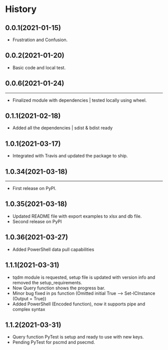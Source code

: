# History

## 0.0.1(2021-01-15)

* Frustration and Confusion.

## 0.0.2(2021-01-20)

* Basic code and local test.

## 0.0.6(2021-01-24)
------------------

* Finalized module with dependencies | tested locally using wheel.

## 0.1.1(2021-02-18)

* Added all the dependencies | sdist & bdist ready

## 1.0.1(2021-03-17)

* Integrated with Travis and updated the package to ship.

## 1.0.34(2021-03-18)
------------------

* First release on PyPI.

## 1.0.35(2021-03-18)

* Updated README file with export examples to xlsx and db file.
* Second release on PyPI

## 1.0.36(2021-03-27)

* Added PowerShell data pull capabilities

## 1.1.1(2021-03-31)

* tqdm module is requested, setup file is updated with version info and removed the setup_requirements.
* Now Query function shows the progress bar.
* Minor bug fixed in ps function (Omitted initial True --> Set-ICInstance (Output = True))
* Added PowerShell (Encoded function), now it supports pipe and complex syntax

## 1.1.2(2021-03-31)

* Query function PyTest is setup and ready to use with new keys.
* Pending PyTest for pscmd and psecmd.